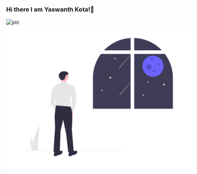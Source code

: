 ### Hi there I am Yaswanth Kota!👋
![pic](https://media.giphy.com/media/l3rpXSH9ZzryX7njTV/giphy.gif)
![pic](undraw_starry_window_ppm0.png)
<!--
**YaswanthKota/YaswanthKota** is a ✨ _special_ ✨ repository because its `README.md` (this file) appears on your GitHub profile.

Here are some ideas to get you started:

- 🔭 I’m currently working on ...
- 🌱 I’m currently learning ...
- 👯 I’m looking to collaborate on ...
- 🤔 I’m looking for help with ...
- 💬 Ask me about ...
- 📫 How to reach me: ...
- 😄 Pronouns: ...
- ⚡ Fun fact: ...
-->
